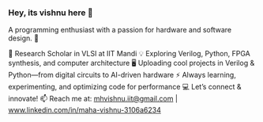 ### Hey, its vishnu here  👋
 A programming enthusiast with a passion for hardware and software design. 🚀

🔬 Research Scholar in VLSI at IIT Mandi
💡 Exploring Verilog, Python, FPGA synthesis, and computer architecture
🖥️ Uploading cool projects in Verilog & Python—from digital circuits to AI-driven hardware
⚡ Always learning, experimenting, and optimizing code for performance
💻 Let’s connect & innovate!
📫 Reach me at: mhvishnu.iit@gmail.com | www.linkedin.com/in/maha-vishnu-3106a6234


